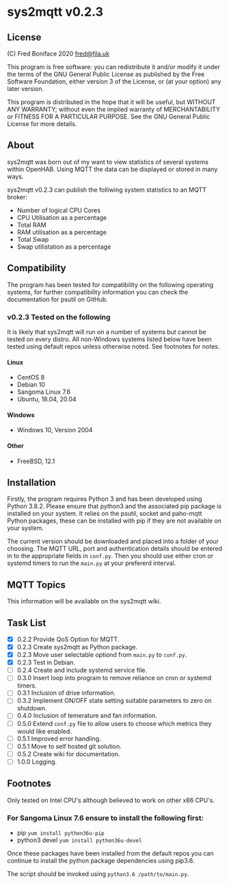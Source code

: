 # **sys2mqtt** v0.2.3

## License

(C) Fred Boniface 2020 <fred@fjla.uk>

This program is free software: you can redistribute it and/or modify it under the terms of the GNU General Public License as published by the Free Software Foundation, either version 3 of the License,  or (at your option) any later version.

This program is distributed in the hope that it will be useful, but WITHOUT ANY WARRANTY; without even the implied warranty of MERCHANTABILITY or FITNESS FOR A PARTICULAR PURPOSE.  See the GNU General Public License for more details.

## About

sys2mqtt was born out of my want to view statistics of several systems within OpenHAB.  Using MQTT the data can be displayed or stored in many ways.

sys2mqtt v0.2.3 can publish the folliwing system statistics to an MQTT broker:

- Number of logical CPU Cores
- CPU Utilisation as a percentage
- Total RAM
- RAM utilisation as a percentage
- Total Swap
- Swap utilistation as a percentage

## Compatibility

The program has been tested for compatibility on the following operating systems, for further compatibility information you can check the documentation for psutil on GitHub.

### v0.2.3 Tested on the following

It is likely that sys2mqtt will run on a number of systems but cannot be tested on every distro.
All non-Windows systems listed below have been tested using default repos unless otherwise noted.
See footnotes for notes.

#### Linux

- CentOS 8
- Debian 10
- Sangoma Linux 7.6
- Ubuntu, 18.04, 20.04

#### Windows

- Windows 10, Version 2004

#### Other

- FreeBSD, 12.1

## Installation

Firstly, the program requires Python 3 and has been developed using Python 3.8.2.  Please ensure that python3 and the associated pip package is installed on your system.  It relies on the psutil, socket and paho-mqtt Python packages, these can be installed with pip if they are not available on your system.

The current version should be downloaded and placed into a folder of your choosing.  The MQTT URL, port and authentication details should be entered in to the appropriate fields in `conf.py`.  Then you should use either cron or systemd timers to run the `main.py` at your prefererd interval.

## MQTT Topics

This information will be available on the sys2mqtt wiki.

## Task List

- [X] 0.2.2 Provide QoS Option for MQTT.
- [X] 0.2.3 Create sys2mqtt as Python package.
- [X] 0.2.3 Move user selectable optiond from `main.py` to `conf.py`.
- [X] 0.2.3 Test in Debian.
- [ ] 0.2.4 Create and include systemd service file.
- [ ] 0.3.0 Insert loop into program to remove reliance on cron or systemd timers.
- [ ] 0.3.1 Inclusion of drive information.
- [ ] 0.3.2 Implement ON/OFF state setting suitable parameters to zero on shutdown.
- [ ] 0.4.0 Inclusion of temerature and fan information.
- [ ] 0.5.0 Extend `conf.py` file to allow users to choose which metrics they would like enabled.
- [ ] 0.5.1 Improved error handling.
- [ ] 0.5.1 Move to self hosted git solution.
- [ ] 0.5.2 Create wiki for documentation.
- [ ] 1.0.0 Logging.

## Footnotes

Only tested on Intel CPU's although believed to work on other x86 CPU's.

### For Sangoma Linux 7.6 ensure to install the following first:

- pip `yum install python36u-pip`
- python3 devel `yum install python36u-devel`

Once these packages have been installed from the default repos you can continue to install the python package dependencies using pip3.6.

The script should be invoked using `python3.6 /path/to/main.py`.
